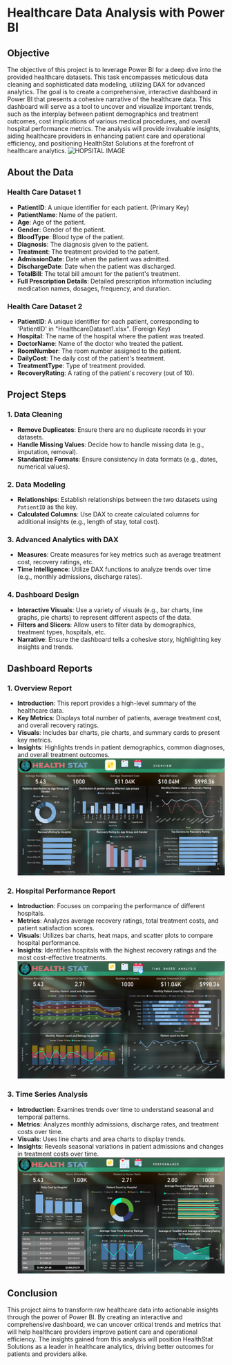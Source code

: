 # Healthcare Data Analysis with Power BI

## Objective
The objective of this project is to leverage Power BI for a deep dive into the provided healthcare datasets. This task encompasses meticulous data cleaning and sophisticated data modeling, utilizing DAX for advanced analytics. The goal is to create a comprehensive, interactive dashboard in Power BI that presents a cohesive narrative of the healthcare data. This dashboard will serve as a tool to uncover and visualize important trends, such as the interplay between patient demographics and treatment outcomes, cost implications of various medical procedures, and overall hospital performance metrics. The analysis will provide invaluable insights, aiding healthcare providers in enhancing patient care and operational efficiency, and positioning HealthStat Solutions at the forefront of healthcare analytics.
                                                              ![HOPSITAL IMAGE](./assets/f.png)

## About the Data

### Health Care Dataset 1
- **PatientID**: A unique identifier for each patient. (Primary Key)
- **PatientName**: Name of the patient.
- **Age**: Age of the patient.
- **Gender**: Gender of the patient.
- **BloodType**: Blood type of the patient.
- **Diagnosis**: The diagnosis given to the patient.
- **Treatment**: The treatment provided to the patient.
- **AdmissionDate**: Date when the patient was admitted.
- **DischargeDate**: Date when the patient was discharged.
- **TotalBill**: The total bill amount for the patient's treatment.
- **Full Prescription Details**: Detailed prescription information including medication names, dosages, frequency, and duration.

### Health Care Dataset 2
- **PatientID**: A unique identifier for each patient, corresponding to 'PatientID' in "HealthcareDataset1.xlsx". (Foreign Key)
- **Hospital**: The name of the hospital where the patient was treated.
- **DoctorName**: Name of the doctor who treated the patient.
- **RoomNumber**: The room number assigned to the patient.
- **DailyCost**: The daily cost of the patient's treatment.
- **TreatmentType**: Type of treatment provided.
- **RecoveryRating**: A rating of the patient's recovery (out of 10).

## Project Steps

### 1. Data Cleaning
- **Remove Duplicates**: Ensure there are no duplicate records in your datasets.
- **Handle Missing Values**: Decide how to handle missing data (e.g., imputation, removal).
- **Standardize Formats**: Ensure consistency in data formats (e.g., dates, numerical values).

### 2. Data Modeling
- **Relationships**: Establish relationships between the two datasets using `PatientID` as the key.
- **Calculated Columns**: Use DAX to create calculated columns for additional insights (e.g., length of stay, total cost).

### 3. Advanced Analytics with DAX
- **Measures**: Create measures for key metrics such as average treatment cost, recovery ratings, etc.
- **Time Intelligence**: Utilize DAX functions to analyze trends over time (e.g., monthly admissions, discharge rates).

### 4. Dashboard Design
- **Interactive Visuals**: Use a variety of visuals (e.g., bar charts, line graphs, pie charts) to represent different aspects of the data.
- **Filters and Slicers**: Allow users to filter data by demographics, treatment types, hospitals, etc.
- **Narrative**: Ensure the dashboard tells a cohesive story, highlighting key insights and trends.

## Dashboard Reports

### 1. Overview Report
- **Introduction**: This report provides a high-level summary of the healthcare data.
- **Key Metrics**: Displays total number of patients, average treatment cost, and overall recovery ratings.
- **Visuals**: Includes bar charts, pie charts, and summary cards to present key metrics.
- **Insights**: Highlights trends in patient demographics, common diagnoses, and overall treatment outcomes.
![OVERVIEW DASHBOARD](./assets/Dashboard1)

### 2. Hospital Performance Report
- **Introduction**: Focuses on comparing the performance of different hospitals.
- **Metrics**: Analyzes average recovery ratings, total treatment costs, and patient satisfaction scores.
- **Visuals**: Utilizes bar charts, heat maps, and scatter plots to compare hospital performance.
- **Insights**: Identifies hospitals with the highest recovery ratings and the most cost-effective treatments.
![perfomance DASHBOARD](./assets/Dashboard3)
### 3. Time Series Analysis
- **Introduction**: Examines trends over time to understand seasonal and temporal patterns.
- **Metrics**: Analyzes monthly admissions, discharge rates, and treatment costs over time.
- **Visuals**: Uses line charts and area charts to display trends.
- **Insights**: Reveals seasonal variations in patient admissions and changes in treatment costs over time.
![OVERVIEW DASHBOARD](./assets/Dashbaord_image3.png)
## Conclusion
This project aims to transform raw healthcare data into actionable insights through the power of Power BI. By creating an interactive and comprehensive dashboard, we can uncover critical trends and metrics that will help healthcare providers improve patient care and operational efficiency. The insights gained from this analysis will position HealthStat Solutions as a leader in healthcare analytics, driving better outcomes for patients and providers alike.

